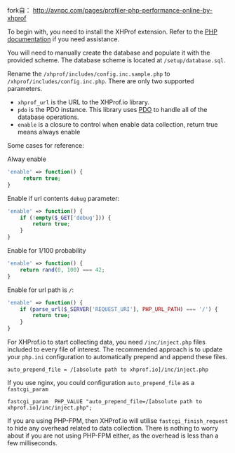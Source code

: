 fork自：
http://avnpc.com/pages/profiler-php-performance-online-by-xhprof

To begin with, you need to install the XHProf extension. Refer to the [PHP documentation](http://www.php.net/manual/en/xhprof.setup.php) if you need assistance.

You will need to manually create the database and populate it with the provided scheme. The database scheme is located at `/setup/database.sql`.

Rename the `/xhprof/includes/config.inc.sample.php` to `/xhprof/includes/config.inc.php`. There are only two supported parameters.

* `xhprof_url` is the URL to the XHProf.io library.
* `pdo` is the PDO instance. This library uses [PDO](http://uk3.php.net/pdo) to handle all of the database operations.
* `enable` is a closure to control when enable data collection, return true means always enable

Some cases for reference:

Alway enable
``` php
'enable' => function() {
     return true;
}
```

Enable if url contents `debug` parameter:
``` php
'enable' => function() {
    if (!empty($_GET['debug'])) {
        return true;
    }
}
```

Enable for 1/100 probability
``` php
'enable' => function() {
    return rand(0, 100) === 42;
}
```

Enable for url path is `/`:
``` php
'enable' => function() {
    if (parse_url($_SERVER['REQUEST_URI'], PHP_URL_PATH) === '/') {
        return true;
    }
}
```


For XHProf.io to start collecting data, you need `/inc/inject.php` files included to every file of interest. The recommended approach is to update your `php.ini` configuration to automatically prepend and append these files.

    auto_prepend_file = /[absolute path to xhprof.io]/inc/inject.php

If you use nginx, you could configuration `auto_prepend_file` as a `fastcgi_param`

    fastcgi_param  PHP_VALUE "auto_prepend_file=/[absolute path to xhprof.io]/inc/inject.php";

If you are using PHP-FPM, then XHProf.io will utilise `fastcgi_finish_request` to hide any overhead related to data collection. There is nothing to worry about if you are not using PHP-FPM either, as the overhead is less than a few milliseconds.
